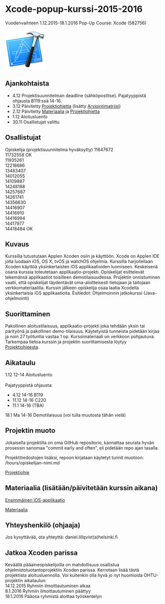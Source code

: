 <h1>Xcode-popup-kurssi-2015-2016</h1>
<p>Vuodenvaihteen 1.12.2015-18.1.2016 Pop-Up Course: Xcode (582756)</p>

<img src="https://raw.githubusercontent.com/vegrex/Xcode-popup-kurssi-2015-2016/master/images/Xcode6.png" />

<h2>Ajankohtaista</h2>
<ul>
<li>4.12 Projektisuunnitelman deadline (sähköpostitse). Pajatyyppistä ohjausta B119:ssä 14-16.</li>
<li>3.12 Päivitetty <a href="https://raw.githubusercontent.com/vegrex/Xcode-popup-kurssi-2015-2016/master/material/XPC2015Projektiohje.pdf">Projektiohjetta</a> (lisätty <a href="https://raw.githubusercontent.com/vegrex/Xcode-popup-kurssi-2015-2016/master/material/XPC2015Matriisi.pdf">Arviointimatriisi</a>)</li>
<li>2.12 Päivitetty <a href="https://raw.githubusercontent.com/vegrex/Xcode-popup-kurssi-2015-2016/master/material/XPC2015Materiaali.pdf">Materiaalia</a> ja <a href="https://raw.githubusercontent.com/vegrex/Xcode-popup-kurssi-2015-2016/master/material/XPC2015Projektiohje.pdf">Projektiohjetta</a></li>
<li>1.12 Aloitusluento</li>
<li>30.11 Osallistujat valittu</li>
</ul>

<h2>Osallistujat</h2>
<p>
Opiskelija (projektisuunnitelma hyväksytty)
11647672<br />
11732558 OK<br />
11935261<br />
12218686<br />
13483407<br />
14012055<br />
14109887<br />
14248188<br />
14257687<br />
14261741<br />
14356630<br />
14416907<br />
14416910<br />
14416994<br />
14417977<br />
14418484 OK<br />
</p>

<h2>Kuvaus</h2>
<p>Kurssilla tutustutaan Applen Xcoden osiin ja käyttöön. Xcode on Applen IDE jolla luodaan 
iOS, OS X, tvOS ja watchOS ohjelmia. Kurssilla harjoitellaan Xcoden käyttöä 
yksinkertaisten iOS applikaatioiden luomiseen. Keskeisenä osana kurssia toteutetaan 
applikaatio-projekti. Opiskelijat esittelevät tekemänsä applikaatiot toisilleen 
demotilaisuudessa. Projektin onnistuminen vaatii, että opiskelijat täydentävät 
oma-aloitteisesti tietojaan ja taitojaan verkkomateriaalilla. Kurssin jälkeen opiskelija 
osaa laatia Xcodella yksinkertaisia iOS applikaatioita. Esitiedot: Ohjelmoinnin 
jatkokurssi (Java-ohjelmointi)</p>

<h2>Suorittaminen</h2>
<p>Pakollinen aloitustilaisuus, applikaatio-projekti joka tehdään yksin tai parityönä ja 
pakollinen demo-tilaisuus. Käytetyistä tunneista pidetään kirjaa ja noin 27 työtuntia 
vastaa 1 op. Kurssimateriaali on verkkoon pohjautuva. Tarkempaa tietoa kurssin ja 
projektin suorittamisesta löytyy <a href="https://raw.githubusercontent.com/vegrex/Xcode-popup-kurssi-2015-2016/master/material/XPC2015Projektiohje.pdf">Projektiohjeesta</a>.</p>

<h2>Aikataulu</h2>
<p>1.12 12-14 Aloitusluento <br/><br/>
Pajatyyppistä ohjausta:
<ul>
<li>4.12 14-16 B119</li>
<li>11.12 14-16 C220</li>
<li>11.1 14-16 (TBA)</li>
</ul>
18.1 Ma 14-16 Demotilaisuus (voi tulla muutosta tähän vielä)
</p>

<h2>Projektin muoto</h2>
<p>Jokaisella projektilla on oma GitHub repositorio, kannattaa seurata hyvän prosessin sanomaa 
"commit early and often", eli pidetään repo ajan tasalla.</p>
<p>Projektitiedostojen lisäksi, repoon kirjataan käytetyt tunnit muotoon:<br />
/hours/opiskelijan-nimi.md</p>
<p><a href="https://raw.githubusercontent.com/vegrex/Xcode-popup-kurssi-2015-2016/master/material/XPC2015Projektiohje.pdf">Projektiohje</a></p>

<h2>Materiaalia (lisätään/päivitetään kurssin aikana)</h2>
<p><a href="https://raw.githubusercontent.com/vegrex/Xcode-popup-kurssi-2015-2016/master/material/XPC2015First.pdf">Ensimmäinen iOS-applikaatio</a></p>
<p><a href="https://raw.githubusercontent.com/vegrex/Xcode-popup-kurssi-2015-2016/master/material/XPC2015Materiaali.pdf">Materiaalia</a></p>

<h2>Yhteyshenkilö (ohjaaja)</h2>
<p>Jos kysyttävää, ota yhteyttä: daniel.lillqvist(a)helsinki.fi</p>

<h2>Jatkoa Xcoden parissa</h2>
<p>Keväällä pääaineopiskelijoilla on mahdollisuus osallistua ohjelmistotuotantoprojektiin Xcoden parissa. Kerrotaan lisää tästä projektista aloitusluennolla. Voi kuitenkin olla hyvä jo nyt huomioida OHTU-projektin aikataulun:<br />
14.12.2015 Ryhmiin ilmoittautuminen alkaa<br />
8.1.2016   Ryhmiin ilmoittautuminen päättyy<br />
18.1.2016  Pääosa ryhmistä aloittaa työskentelyn</p>